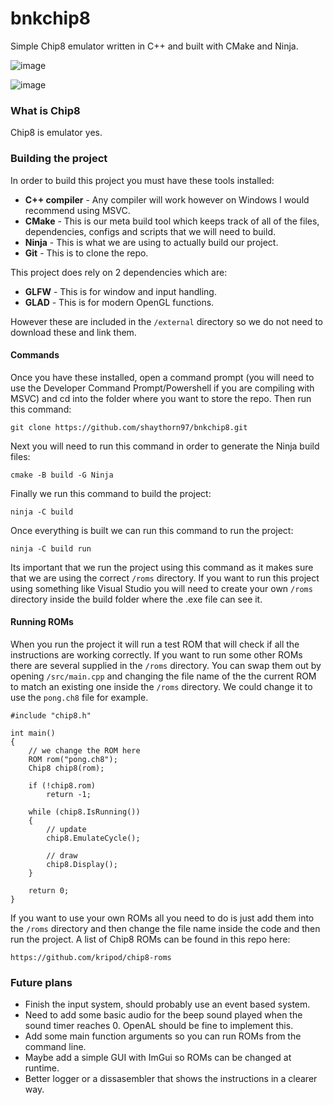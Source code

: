 # bnkchip8
Simple Chip8 emulator written in C++ and built with CMake and Ninja.

![image](https://github.com/user-attachments/assets/2cdfe96c-e8ca-47ac-8622-fb22efccab83)

![image](https://github.com/user-attachments/assets/3dc66b22-03d0-4083-aac3-7ef6c0ceb980)

### What is Chip8
Chip8 is emulator yes.

### Building the project
In order to build this project you must have these tools installed:
- **C++ compiler** - Any compiler will work however on Windows I would recommend using MSVC.
- **CMake** - This is our meta build tool which keeps track of all of the files, dependencies, configs and scripts that we will need to build. 
- **Ninja** - This is what we are using to actually build our project.
- **Git** - This is to clone the repo.

This project does rely on 2 dependencies which are:
- **GLFW** - This is for window and input handling.
- **GLAD** - This is for modern OpenGL functions.

However these are included in the `/external` directory so we do not need to download these and link them.

#### Commands
Once you have these installed, open a command prompt (you will need to use the Developer Command Prompt/Powershell if you are compiling with MSVC) and cd into the folder where you want to store the repo. Then run this command:

`git clone https://github.com/shaythorn97/bnkchip8.git`

Next you will need to run this command in order to generate the Ninja build files:

`cmake -B build -G Ninja`

Finally we run this command to build the project:

`ninja -C build`

Once everything is built we can run this command to run the project:

`ninja -C build run`

Its important that we run the project using this command as it makes sure that we are using the correct `/roms` directory. If you want to run this project using something like Visual Studio you will need to create your own `/roms` directory inside the build folder where the .exe file can see it.

#### Running ROMs
When you run the project it will run a test ROM that will check if all the instructions are working correctly. If you want to run some other ROMs there are several supplied in the `/roms` directory. You can swap them out by opening `/src/main.cpp` and changing the file name of the the current ROM to match an existing one inside the `/roms` directory. We could change it to use the `pong.ch8` file for example.
```
#include "chip8.h"

int main()
{
    // we change the ROM here
    ROM rom("pong.ch8");
    Chip8 chip8(rom);

    if (!chip8.rom)
        return -1;

    while (chip8.IsRunning())
    {
        // update
        chip8.EmulateCycle();

        // draw
        chip8.Display();
    }

    return 0;
}
```

If you want to use your own ROMs all you need to do is just add them into the `/roms` directory and then change the file name inside the code and then run the project. A list of Chip8 ROMs can be found in this repo here:

`https://github.com/kripod/chip8-roms`

### Future plans
- Finish the input system, should probably use an event based system.
- Need to add some basic audio for the beep sound played when the sound timer reaches 0. OpenAL should be fine to implement this.
- Add some main function arguments so you can run ROMs from the command line.
- Maybe add a simple GUI with ImGui so ROMs can be changed at runtime.
- Better logger or a dissasembler that shows the instructions in a clearer way.
